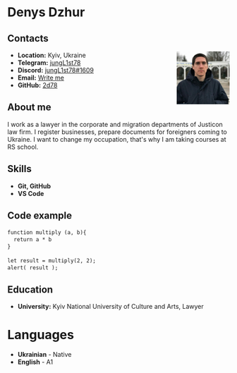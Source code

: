 # Denys Dzhur 
## Contacts
 <img align="right" width="120" height="120" src="images/photo_640.jpg">

* __Location:__ Kyiv, Ukraine
* __Telegram:__ [jungL1st78](https://t.me/jungL1st78)
* __Discord:__ [jungL1st78#1609](https://discordapp.com/users/467648662198157313)
* __Email:__ [Write me](mailto:rs.school@2d78.anonaddy.com)
* __GitHub:__ [2d78](https://github.com/2d78)

## About me
I work as a lawyer in the corporate and migration departments of Justicon law firm. I register businesses, prepare documents for foreigners coming to Ukraine. I want to change my occupation, that's why I am taking courses at RS school.

## Skills
* __Git, GitHub__
* __VS Code__

## Code example
```
function multiply (a, b){
  return a * b
}

let result = multiply(2, 2);
alert( result );
```

## Education
* __University:__ Kyiv National University of Culture and Arts, Lawyer

# Languages
* __Ukrainian__ - Native
* __English__ - A1